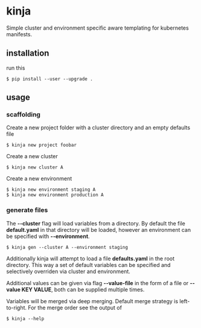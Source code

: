 # kinja

Simple cluster and environment specific aware templating for kubernetes manifests.

## installation

run this

```
$ pip install --user --upgrade .
```

## usage

### scaffolding

Create a new project folder with a cluster directory and an empty defaults file

```
$ kinja new project foobar
```

Create a new cluster

```
$ kinja new cluster A
```

Create a new environment

```
$ kinja new environment staging A
$ kinja new environment production A
```

### generate files

The **--cluster** flag will load variables from a directory. By default the file **default.yaml** in that directory will be
loaded, however an environment can be specified with **--environment**.

```
$ kinja gen --cluster A --environment staging
```

Additionally kinja will attempt to load a file **defaults.yaml** in the root directory. This way a set of default
variables can be specified and selectively overriden via cluster and environment.

Additional values can be given via flag **--value-file** in the form of a file or **--value KEY VALUE**, both can be
supplied multiple times.

Variables will be merged via deep merging. Default merge strategy is left-to-right. For the merge order see the output of

```
$ kinja --help
```
